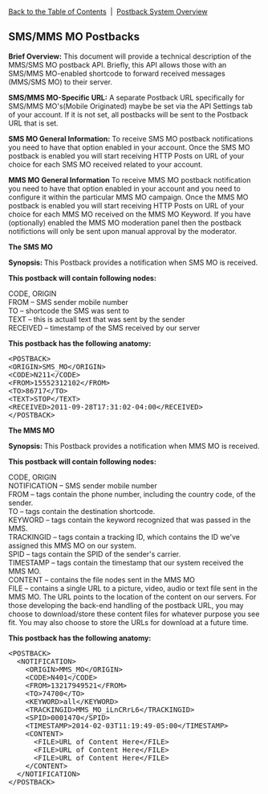 <a href="/1.3/README.md">Back to the Table of Contents</a>&nbsp;&nbsp;|&nbsp;&nbsp;<a href="/1.3/CONTENTS/POSTBACKS/New%20Postback%20Files/POSTBACK_SYSTEM_OVERVIEW.md">Postback System Overview</a>
<h2>SMS/MMS MO Postbacks</h2>
<div id="page-content"><strong>Brief Overview:</strong>
This document will provide a technical description of the MMS/SMS MO postback API. Briefly, this API allows those with an SMS/MMS MO-enabled shortcode to forward received messages (MMS/SMS MO) to their server.

<strong>SMS/MMS MO-Specific URL:</strong>
A separate Postback URL specifically for SMS/MMS MO's(Mobile Originated) maybe be set via the API Settings tab of your account.  If it is not set, all postbacks will be sent to the Postback URL that is set.

<strong>SMS MO General Information:</strong>
To receive SMS MO postback notifications you need to have that option enabled in your account. Once the SMS MO 
postback is enabled you will start receiving HTTP Posts on URL of your choice for each SMS MO received related to 
your account.

<strong>MMS MO General Information</strong>
To receive MMS MO postback notification you need to have that option enabled in your account and you need to 
configure it within the particular MMS MO campaign.  Once the MMS MO postback is enabled you will start receiving 
HTTP Posts on URL of your choice for each MMS MO received on the MMS MO Keyword. If you have (optionally) enabled 
the MMS MO moderation panel then the postback notifictions will only be sent upon manual approval by the moderator.



<strong>The SMS MO</strong>
<p><strong>Synopsis: </strong>This Postback provides a notification when SMS MO is received.</p>
<strong><p>This postback will contain following nodes:</p></strong>

CODE, ORIGIN<BR/>
FROM &#8211; SMS sender mobile number<BR/>
TO &#8211; shortcode the SMS was sent to<BR/>
TEXT &#8211; this is actuall text that was sent by the sender<BR/>
RECEIVED &#8211; timestamp of the SMS received by our server<BR/>

<p><strong>This postback has the following anatomy:</strong></p>
<pre>
&lt;POSTBACK&gt;
&lt;ORIGIN&gt;SMS_MO&lt;/ORIGIN&gt;
&lt;CODE&gt;N211&lt;/CODE&gt;
&lt;FROM&gt;15552312102&lt;/FROM&gt;
&lt;TO&gt;86717&lt;/TO&gt;
&lt;TEXT&gt;STOP&lt;/TEXT&gt;
&lt;RECEIVED&gt;2011-09-28T17:31:02-04:00&lt;/RECEIVED&gt;
&lt;/POSTBACK&gt;
</pre>


<p><strong>The MMS MO</strong></p>
<p><strong>Synopsis: </strong>This Postback provides a notification when MMS MO is received.</p> 
<strong><p>This postback will contain following nodes:</p></strong>

CODE, ORIGIN<BR/>
NOTIFICATION &#8211; SMS sender mobile number<BR/>
FROM &#8211; tags contain the phone number, including the country code, of the sender.<BR/>
TO &#8211; tags contain the destination shortcode.<BR/>
KEYWORD &#8211; tags contain the keyword recognized that was passed in the MMS.<BR/>
TRACKINGID &#8211; tags contain a tracking ID, which contains the ID we've assigned this MMS MO on our system.<BR/>
SPID &#8211; tags contain the SPID of the sender's carrier.<BR/>
TIMESTAMP &#8211; tags contain the timestamp that our system received the MMS MO.<BR/>
CONTENT &#8211; contains the file nodes sent in the MMS MO<BR/>
FILE &#8211; contains a single URL to a picture, video, audio or text file sent in the MMS MO.  The URL points to the location of the content on our servers. For those developing the back-end handling of the postback URL, you may choose to download/store these content files for whatever purpose you see fit. You may also choose to store the URLs for download at a future time.<BR/>
<p><strong>This postback has the following anatomy:</strong></p>
<pre>
&lt;POSTBACK&gt;
  &lt;NOTIFICATION&gt;
    &lt;ORIGIN&gt;MMS_MO&lt;/ORIGIN&gt;
    &lt;CODE&gt;N401&lt;/CODE&gt;
    &lt;FROM&gt;13217949521&lt;/FROM&gt;
    &lt;TO&gt;74700&lt;/TO&gt;
    &lt;KEYWORD&gt;all&lt;/KEYWORD>
    &lt;TRACKINGID&gt;MMS_MO_iLnCRrL6&lt;/TRACKINGID&gt;
    &lt;SPID&gt;0001470&lt;/SPID&gt;
    &lt;TIMESTAMP&gt;2014-02-03T11:19:49-05:00&lt;/TIMESTAMP&gt;
    &lt;CONTENT&gt;
      &lt;FILE&gt;URL of Content Here&lt;/FILE&gt;
      &lt;FILE&gt;URL of Content Here&lt;/FILE&gt;
      &lt;FILE&gt;URL of Content Here&lt;/FILE&gt;
    &lt;/CONTENT&gt;
  &lt;/NOTIFICATION&gt;
&lt;/POSTBACK&gt;
</pre>
